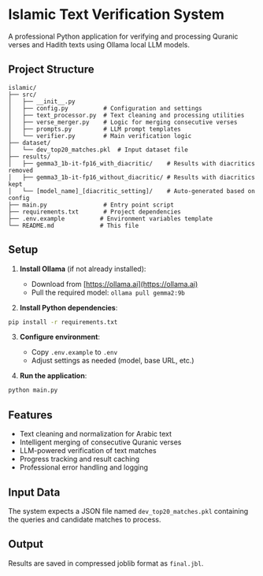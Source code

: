 # Islamic Text Verification System

A professional Python application for verifying and processing Quranic verses and Hadith texts using Ollama local LLM models.

## Project Structure

```
islamic/
├── src/
│   ├── __init__.py
│   ├── config.py          # Configuration and settings
│   ├── text_processor.py  # Text cleaning and processing utilities
│   ├── verse_merger.py    # Logic for merging consecutive verses
│   ├── prompts.py         # LLM prompt templates
│   └── verifier.py        # Main verification logic
├── dataset/
│   └── dev_top20_matches.pkl  # Input dataset file
├── results/
│   ├── gemma3_1b-it-fp16_with_diacritic/    # Results with diacritics removed
│   ├── gemma3_1b-it-fp16_without_diacritic/ # Results with diacritics kept
│   └── [model_name]_[diacritic_setting]/    # Auto-generated based on config
├── main.py                # Entry point script
├── requirements.txt       # Project dependencies
├── .env.example          # Environment variables template
└── README.md             # This file
```

## Setup

1. **Install Ollama** (if not already installed):
   - Download from [https://ollama.ai](https://ollama.ai)
   - Pull the required model: `ollama pull gemma2:9b`

2. **Install Python dependencies**:
```bash
pip install -r requirements.txt
```

3. **Configure environment**:
   - Copy `.env.example` to `.env`
   - Adjust settings as needed (model, base URL, etc.)

4. **Run the application**:
```bash
python main.py
```

## Features

- Text cleaning and normalization for Arabic text
- Intelligent merging of consecutive Quranic verses
- LLM-powered verification of text matches
- Progress tracking and result caching
- Professional error handling and logging

## Input Data

The system expects a JSON file named `dev_top20_matches.pkl` containing the queries and candidate matches to process.

## Output

Results are saved in compressed joblib format as `final.jbl`.
